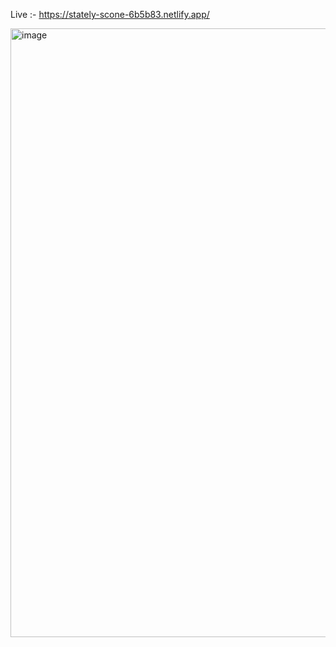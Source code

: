 Live :- https://stately-scone-6b5b83.netlify.app/

<img width="1912" height="974" alt="image" src="https://github.com/user-attachments/assets/ac33ff58-a81e-4c98-a363-9da65e3200b1" />

